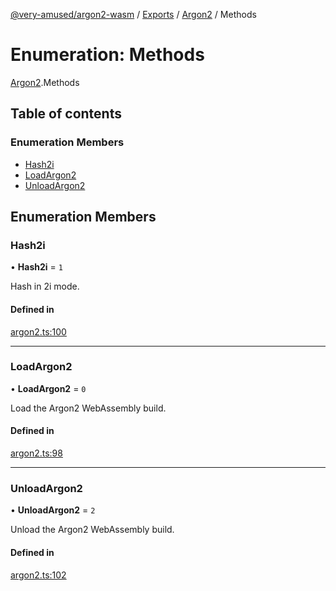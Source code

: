[@very-amused/argon2-wasm](../README.md) / [Exports](../modules.md) / [Argon2](../modules/Argon2.md) / Methods

# Enumeration: Methods

[Argon2](../modules/Argon2.md).Methods

## Table of contents

### Enumeration Members

- [Hash2i](Argon2.Methods.md#hash2i)
- [LoadArgon2](Argon2.Methods.md#loadargon2)
- [UnloadArgon2](Argon2.Methods.md#unloadargon2)

## Enumeration Members

### Hash2i

• **Hash2i** = ``1``

Hash in 2i mode.

#### Defined in

[argon2.ts:100](https://github.com/very-amused/argon2-wasm/blob/2134600/src/argon2.ts#L100)

___

### LoadArgon2

• **LoadArgon2** = ``0``

Load the Argon2 WebAssembly build.

#### Defined in

[argon2.ts:98](https://github.com/very-amused/argon2-wasm/blob/2134600/src/argon2.ts#L98)

___

### UnloadArgon2

• **UnloadArgon2** = ``2``

Unload the Argon2 WebAssembly build.

#### Defined in

[argon2.ts:102](https://github.com/very-amused/argon2-wasm/blob/2134600/src/argon2.ts#L102)
